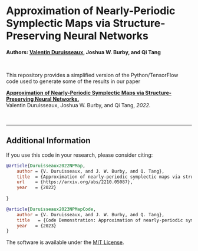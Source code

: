 # Approximation of Nearly-Periodic Symplectic Maps via Structure-Preserving Neural Networks

**Authors: [Valentin Duruisseaux](https://sites.google.com/view/valduruisseaux), Joshua W. Burby, and Qi Tang**


<br />

This repository provides a simplified version of the Python/TensorFlow code used to generate some of the results in our paper



   [**Approximation of Nearly-Periodic Symplectic Maps via Structure-Preserving Neural Networks.**](https://arxiv.org/abs/2210.05087)
<br />
   Valentin Duruisseaux, Joshua W. Burby, and Qi Tang, *2022.*


<br />



<hr>

## Additional Information

If you use this code in your research, please consider citing:


```bibTeX
@article{Duruisseaux2022NPMap,
	author = {V. Duruisseaux, and J. W. Burby, and Q. Tang},
	title  = {Approximation of nearly-periodic symplectic maps via structure-preserving neural networks},
	url    = {https://arxiv.org/abs/2210.05087},
	year   = {2022}
	
}
```
```bibTeX
@article{Duruisseaux2023NPMapCode,
	author = {V. Duruisseaux, and J. W. Burby, and Q. Tang},
	title   = {Code Demonstration: Approximation of nearly-periodic symplectic maps via structure-preserving neural networks},
	year   = {2023}
}
```

The software is available under the [MIT License](https://github.com/vduruiss/SymplecticGyroceptron/blob/main/LICENSE).

